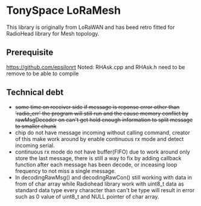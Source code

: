 # TonySpace LoRaMesh 
This library is originally from LoRaWAN and has beed retro fitted for RadioHead library for Mesh topology.

## Prerequisite
https://github.com/epsilonrt
Noted: RHAsk.cpp and RHAsk.h need to be remove to be able to compile

## Technical debt
* ~~some time on receiver side if message is reponse error other than 'radio_err' the program will still run and the cause memory conflict by rawMsgDecoder on can't get hold enough information to split message to smaller chunk~~
* chip do not have message incoming without calling command, creator of this make work around by enable continuous rx mode and detect incoming serial.
* continuous rx mode do not have buffer(FIFO) due to work around only store the last message, there is still a way to fix by adding callback function after each message has been decode, or inceasing loop frequency to not miss a single message.
* In decodingRawMsg() and decodingRawCon() still working with data in from of char array while Radiohead library work with uint8_t data as standard data type every character than can't be type will result in error such as 0 value of uint8_t and NULL pointer of char array.